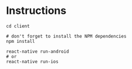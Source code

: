 # Instructions

```
cd client

# don't forget to install the NPM dependencies
npm install

react-native run-android
# or
react-native run-ios
```
